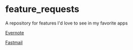 feature_requests
================

A repository for features I'd love to see in my favorite apps

[Evernote](evernote.md)

[Fastmail](fastmail.md)
